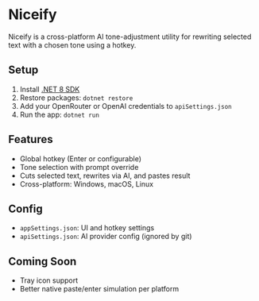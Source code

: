 # Niceify

Niceify is a cross-platform AI tone-adjustment utility for rewriting selected text with a chosen tone using a hotkey.

## Setup

1. Install [.NET 8 SDK](https://dotnet.microsoft.com/en-us/download/dotnet/8.0)
2. Restore packages: `dotnet restore`
3. Add your OpenRouter or OpenAI credentials to `apiSettings.json`
4. Run the app: `dotnet run`

## Features

- Global hotkey (Enter or configurable)
- Tone selection with prompt override
- Cuts selected text, rewrites via AI, and pastes result
- Cross-platform: Windows, macOS, Linux

## Config

- `appSettings.json`: UI and hotkey settings
- `apiSettings.json`: AI provider config (ignored by git)

## Coming Soon

- Tray icon support
- Better native paste/enter simulation per platform
